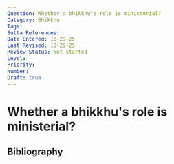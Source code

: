 ```yaml
---
Question: Whether a bhikkhu's role is ministerial?
Category: Bhikkhu
Tags: 
Sutta References: 
Date Entered: 10-29-25
Last Revised: 10-29-25
Review Status: Not started
Level: 
Priority: 
Number: 
Draft: true
---
```


# Whether a bhikkhu's role is ministerial?

## Bibliography

<!-- 

Notes:



-->